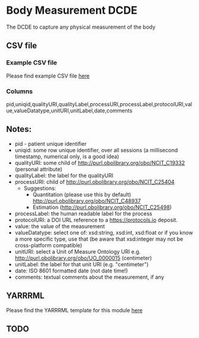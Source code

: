 # Body Measurement DCDE

The DCDE to capture any physical measurement of the body

## CSV file 

### Example CSV file
Please find example CSV file [here](../csv/body_measurement.csv)

### Columns

 pid,uniqid,qualityURI,qualityLabel,processURI,processLabel,protocolURI,value,valueDatatype,unitURI,unitLabel,date,comments


## Notes:
  * pid - patient unique identifier
  * uniqid:  some row unique identifier, over all sessions (a millisecond timestamp, numerical only, is a good idea)
  * qualityURI: some child of http://purl.obolibrary.org/obo/NCIT_C19332  (personal attribute)
  * qualityLabel:  the label for the qualityURI
  * processURI:  child of http://purl.obolibrary.org/obo/NCIT_C25404
    * Suggestions:
      * Quantitation (please use this by default) http://purl.obolibrary.org/obo/NCIT_C48937
      * Estimation (http://purl.obolibrary.org/obo/NCIT_C25498)
  * processLabel:  the human readable label for the process
  * protocolURI: a DOI URL reference to a https://protocols.io deposit.
  * value:  the value of the measurement
  * valueDatatype: select one of:  xsd:string, xsd:int, xsd:float  or if you know a more specific type, use that (be aware that xsd:integer may not be cross-platform compatible)
  * unitURI: select a Unit of Measure Ontology URI e.g. http://purl.obolibrary.org/obo/UO_0000015 (centimeter)
  * unitLabel:  the label for that unit URI (e.g. "centimeter")
  * date:  ISO 8601 formatted date  (not date time!)
  * comments:  textual comments about the measurement, if any

## YARRRML

Please find the YARRRML template for this module [here](../templates/body_measurement_yarrrml_template.yaml)
  
##  TODO

